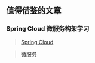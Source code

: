 ## 值得借鉴的文章
### Spring Cloud 微服务构架学习
> [Spring Cloud](https://www.cnblogs.com/edisonchou/p/java_spring_cloud_foundation_sample_list.html)

> [微服务](https://mp.weixin.qq.com/s/fzk-kENu0I22P3F2Vu7KBA)
